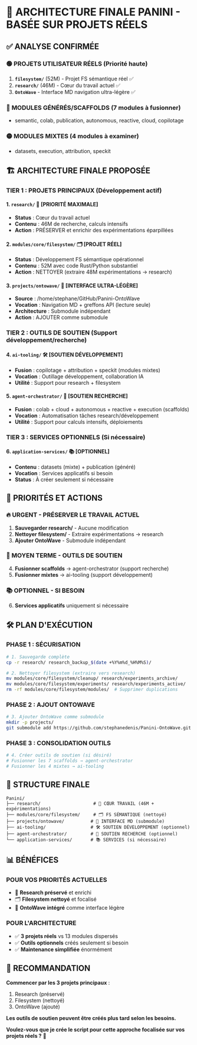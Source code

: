 # 🎯 ARCHITECTURE FINALE PANINI - BASÉE SUR PROJETS RÉELS

## ✅ ANALYSE CONFIRMÉE

### 🟢 **PROJETS UTILISATEUR RÉELS** (Priorité haute)
1. **`filesystem/`** (52M) - Projet FS sémantique réel ✅
2. **`research/`** (46M) - Cœur du travail actuel ✅  
3. **`OntoWave`** - Interface MD navigation ultra-légère ✅

### 🔴 **MODULES GÉNÉRÉS/SCAFFOLDS** (7 modules à fusionner)
- semantic, colab, publication, autonomous, reactive, cloud, copilotage

### 🟡 **MODULES MIXTES** (4 modules à examiner)
- datasets, execution, attribution, speckit

## 🏗️ ARCHITECTURE FINALE PROPOSÉE

### **TIER 1 : PROJETS PRINCIPAUX** (Développement actif)

#### **1. `research/`** 🧪 **[PRIORITÉ MAXIMALE]**
- **Status** : Cœur du travail actuel
- **Contenu** : 46M de recherche, calculs intensifs
- **Action** : PRÉSERVER et enrichir des expérimentations éparpillées

#### **2. `modules/core/filesystem/`** 🗂️ **[PROJET RÉEL]**
- **Status** : Développement FS sémantique opérationnel  
- **Contenu** : 52M avec code Rust/Python substantiel
- **Action** : NETTOYER (extraire 48M expérimentations → research)

#### **3. `projects/ontowave/`** 🌊 **[INTERFACE ULTRA-LÉGÈRE]**
- **Source** : /home/stephane/GitHub/Panini-OntoWave
- **Vocation** : Navigation MD + greffons API (lecture seule)
- **Architecture** : Submodule indépendant
- **Action** : AJOUTER comme submodule

### **TIER 2 : OUTILS DE SOUTIEN** (Support développement/recherche)

#### **4. `ai-tooling/`** 🛠️ **[SOUTIEN DÉVELOPPEMENT]**
- **Fusion** : copilotage + attribution + speckit (modules mixtes)
- **Vocation** : Outillage développement, collaboration IA
- **Utilité** : Support pour research + filesystem

#### **5. `agent-orchestrator/`** 🤖 **[SOUTIEN RECHERCHE]**
- **Fusion** : colab + cloud + autonomous + reactive + execution (scaffolds)
- **Vocation** : Automatisation tâches research/développement
- **Utilité** : Support pour calculs intensifs, déploiements

### **TIER 3 : SERVICES OPTIONNELS** (Si nécessaire)

#### **6. `application-services/`** 📚 **[OPTIONNEL]**
- **Contenu** : datasets (mixte) + publication (généré)
- **Vocation** : Services applicatifs si besoin
- **Status** : À créer seulement si nécessaire

## 🎯 PRIORITÉS ET ACTIONS

### **🔥 URGENT - PRÉSERVER LE TRAVAIL ACTUEL**
1. **Sauvegarder research/** - Aucune modification
2. **Nettoyer filesystem/** - Extraire expérimentations → research
3. **Ajouter OntoWave** - Submodule indépendant

### **🔧 MOYEN TERME - OUTILS DE SOUTIEN**
4. **Fusionner scaffolds** → agent-orchestrator (support recherche)
5. **Fusionner mixtes** → ai-tooling (support développement)

### **📚 OPTIONNEL - SI BESOIN**
6. **Services applicatifs** uniquement si nécessaire

## 🛠️ PLAN D'EXÉCUTION

### **PHASE 1 : SÉCURISATION** 
```bash
# 1. Sauvegarde complète
cp -r research/ research_backup_$(date +%Y%m%d_%H%M%S)/

# 2. Nettoyer filesystem (extraire vers research)
mv modules/core/filesystem/cleanup/ research/experiments_archive/
mv modules/core/filesystem/experiments/ research/experiments_active/
rm -rf modules/core/filesystem/modules/  # Supprimer duplications
```

### **PHASE 2 : AJOUT ONTOWAVE**
```bash
# 3. Ajouter OntoWave comme submodule
mkdir -p projects/
git submodule add https://github.com/stephanedenis/Panini-OntoWave.git projects/ontowave
```

### **PHASE 3 : CONSOLIDATION OUTILS**
```bash
# 4. Créer outils de soutien (si désiré)
# Fusionner les 7 scaffolds → agent-orchestrator
# Fusionner les 4 mixtes → ai-tooling
```

## 🎯 STRUCTURE FINALE

```
Panini/
├── research/                    # 🧪 CŒUR TRAVAIL (46M + expérimentations)
├── modules/core/filesystem/     # 🗂️ FS SÉMANTIQUE (nettoyé)
├── projects/ontowave/          # 🌊 INTERFACE MD (submodule)
├── ai-tooling/                 # 🛠️ SOUTIEN DÉVELOPPEMENT (optionnel)
├── agent-orchestrator/         # 🤖 SOUTIEN RECHERCHE (optionnel)
└── application-services/       # 📚 SERVICES (si nécessaire)
```

## 📊 BÉNÉFICES

### **POUR VOS PRIORITÉS ACTUELLES**
- 🧪 **Research préservé** et enrichi
- 🗂️ **Filesystem nettoyé** et focalisé  
- 🌊 **OntoWave intégré** comme interface légère

### **POUR L'ARCHITECTURE**
- ✅ **3 projets réels** vs 13 modules dispersés
- ✅ **Outils optionnels** créés seulement si besoin
- ✅ **Maintenance simplifiée** énormément

## 🚀 RECOMMANDATION

**Commencer par les 3 projets principaux** :
1. Research (préservé)
2. Filesystem (nettoyé) 
3. OntoWave (ajouté)

**Les outils de soutien peuvent être créés plus tard selon les besoins.**

**Voulez-vous que je crée le script pour cette approche focalisée sur vos projets réels ?** 🎯